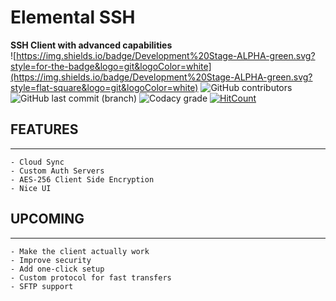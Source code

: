 # Elemental SSH
**SSH Client with advanced capabilities**
<br>![https://img.shields.io/badge/Development%20Stage-ALPHA-green.svg?style=for-the-badge&logo=git&logoColor=white](https://img.shields.io/badge/Development%20Stage-ALPHA-green.svg?style=flat-square&logo=git&logoColor=white)
![GitHub contributors](https://img.shields.io/github/contributors/bluskript/elemental-ssh.svg?style=flat-square) ![GitHub last commit (branch)](https://img.shields.io/github/last-commit/bluskript/elemental-ssh/master.svg?style=flat-square) ![Codacy grade](https://img.shields.io/codacy/grade/36b126eddace4400ab7577e81d870752.svg?style=flat-square) [![HitCount](http://hits.dwyl.io/bluskript/elemental-ssh.svg)](http://hits.dwyl.io/bluskript/elemental-ssh)
## FEATURES
---
    - Cloud Sync
    - Custom Auth Servers
    - AES-256 Client Side Encryption
    - Nice UI

## UPCOMING
---
    - Make the client actually work
    - Improve security
    - Add one-click setup
    - Custom protocol for fast transfers
    - SFTP support